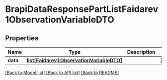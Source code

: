 # BrapiDataResponsePartListFaidarev1ObservationVariableDTO

## Properties
Name | Type | Description | Notes
------------ | ------------- | ------------- | -------------
**data** | [**list[Faidarev1ObservationVariableDTO]**](Faidarev1ObservationVariableDTO.md) |  | [optional] 

[[Back to Model list]](../README.md#documentation-for-models) [[Back to API list]](../README.md#documentation-for-api-endpoints) [[Back to README]](../README.md)

